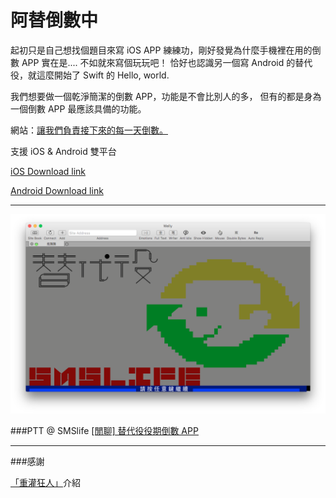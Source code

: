 # 阿替倒數中

起初只是自己想找個題目來寫 iOS APP 練練功，剛好發覺為什麼手機裡在用的倒數 APP 實在是.... 不如就來寫個玩玩吧！
恰好也認識另一個寫 Android 的替代役，就這麼開始了 Swift 的 Hello, world.

我們想要做一個乾淨簡潔的倒數 APP，功能是不會比別人的多，
但有的都是身為一個倒數 APP 最應該具備的功能。

網站：[讓我們負責接下來的每一天倒數。](http://smscount.lol)

支援 iOS & Android 雙平台

[iOS Download link](https://itunes.apple.com/us/app/a-ti-dao-shu-zhong/id1032930906?l=zh&ls=1&mt=8)

[Android Download link](https://play.google.com/store/apps/details?id=tpentrepreneur.app.smscount)

----

![SMSlife](sms-board.png)

###PTT @ SMSlife
[\[閒聊\] 替代役役期倒數 APP](https://www.ptt.cc/bbs/SMSlife/M.1444877992.A.C23.html)

----

###感謝

[「重灌狂人」](https://briian.com/32802/smscount.html)介紹

